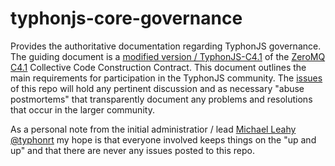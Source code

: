 # typhonjs-core-governance
Provides the authoritative documentation regarding TyphonJS governance. The guiding document is a [modified version / TyphonJS-C4.1](https://github.com/typhonjs-docs/typhonjs-core-governance/blob/master/TyphonJS-C4.1.md) of the [ZeroMQ C4.1](http://rfc.zeromq.org/spec:22) Collective Code Construction Contract. This document outlines the main requirements for participation in the TyphonJS community. The [issues](https://github.com/typhonjs-docs/typhonjs-core-governance/issues) of this repo will hold any pertinent discussion and as necessary "abuse postmortems" that transparently document any problems and resolutions that occur in the larger community. 

As a personal note from the initial administratior / lead [Michael Leahy @typhonrt](https://github.com/typhonrt) my hope is that everyone involved keeps things on the "up and up" and that there are never any issues posted to this repo.
